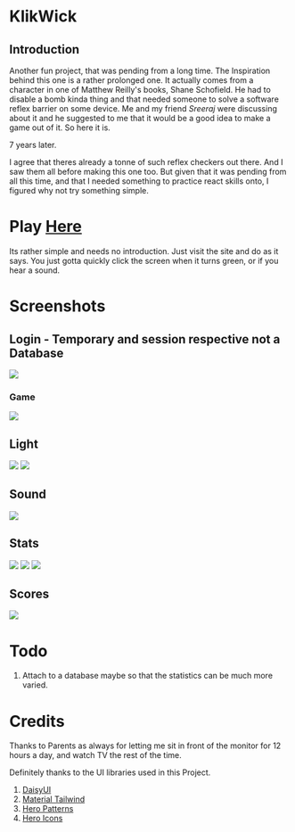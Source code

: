 # KlikWick

## Introduction

Another fun project, that was pending from a long time. The Inspiration behind this one is a rather prolonged one. It actually comes from a character in one of Matthew Reilly's books, Shane Schofield. He had to disable a bomb kinda thing and that needed someone to solve a software reflex barrier on some device. Me and my friend _Sreeraj_ were discussing about it and he suggested to me that it would be a good idea to make a game out of it. So here it is.

7 years later.

I agree that theres already a tonne of such reflex checkers out there. And I saw them all before making this one too. But given that it was pending from all this time, and that I needed something to practice react skills onto, I figured why not try something simple.

# Play [Here](https://klikwick.surge.sh)

Its rather simple and needs no introduction. Just visit the site and do as it says. You just gotta quickly click the screen when it turns green, or if you hear a sound.

# Screenshots

## Login - Temporary and session respective not a Database

![](/screenshots/name.png)

### Game

![](/screenshots/game.png)

## Light

![](/screenshots/light.png)
![](/screenshots/light1.png)

## Sound

![](/screenshots/sound.png)

## Stats

![](/screenshots/stats1.png)
![](/screenshots/stats2.png)
![](/screenshots/stats3.png)

## Scores

![](/screenshots/scores.png)

# Todo

1. Attach to a database maybe so that the statistics can be much more varied.

# Credits

Thanks to Parents as always for letting me sit in front of the monitor for 12 hours a day, and watch TV the rest of the time.

Definitely thanks to the UI libraries used in this Project.

1. [DaisyUI](https://daisyui.com/)
2. [Material Tailwind](https://www.material-tailwind.com/)
3. [Hero Patterns](https://heropatterns.com/)
4. [Hero Icons](https://heroicons.com/)
